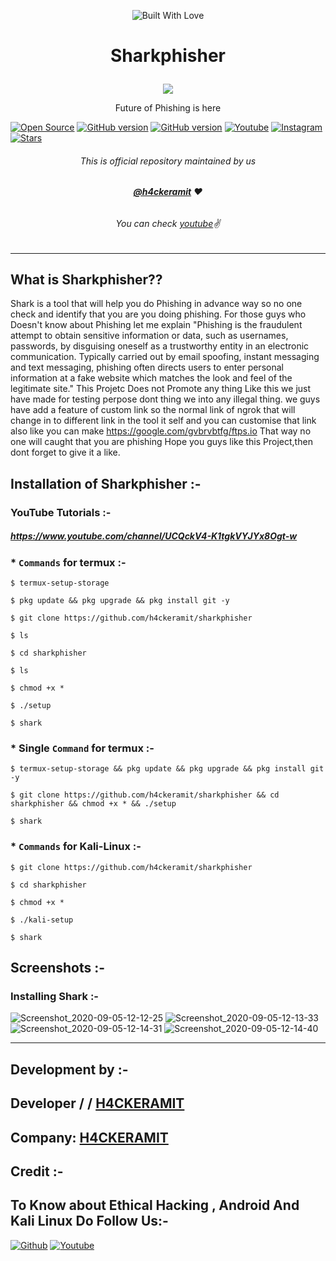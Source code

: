 <p align="center"><a><img title="Built With Love" src="https://forthebadge.com/images/badges/60-percent-of-the-time-works-every-time.svg"> </a>

# <p align="center">Sharkphisher
<p align="center">
  <img src="https://user-images.githubusercontent.com/64035221/92106331-df7b5000-ee01-11ea-9f16-c0a62a027b27.jpg">
</p>
<p align="center">Future of Phishing is here
<p align="center">

<a href="https://github.com/h4ckeramit"><img title="Open Source" src="https://img.shields.io/badge/Open%20Source-%E2%99%A5-red" ></a>
 <a href="https://github.com/h4ckeramit/sharkphisher"><img title="GitHub version" src="https://d25lcipzij17d.cloudfront.net/badge.svg?id=gh&type=6&v=1.0.0&x2=0" ></a>
<a href="https://github.com/h4ckeramit"><img title="GitHub version" src="https://img.shields.io/github/license/h4ckeramit/sharkphisher?color=Brightgree" ></a>
 <a href="https://www.youtube.com/channel/UCQckV4-K1tgkVYJYx8Ogt-w"><img alt="Youtube" src="https://img.shields.io/badge/Youtube-H4CKERAMIT-green"/></a>
 <a href="https://instagram.com/h4ckeramit"><img alt="Instagram" src="https://img.shields.io/badge/Instagram-h4ckeramit-ff69b4"/></a>
 <a href="https://github.com/h4ckeramit"><img title="Stars" src="https://img.shields.io/github/stars/h4ckeramit/sharkphisher?style=social" ></a>
</p>

###### <p align="center">*This is official repository maintained by us*
###### <p align="center"> *[**@h4ckeramit**](https://www.instagram.com/h4ckeramit/) ❤️*
###### <p align="center"> *You can check [youtube](https://www.youtube.com/channel/UCQckV4-K1tgkVYJYx8Ogt-w)✌*
---
  
## What is Sharkphisher??
  
Shark is a tool that will help you do Phishing in advance way so no one check and identify that you are you doing phishing.
For those guys who Doesn't know about Phishing let me explain "Phishing is the fraudulent attempt to obtain sensitive information or data, such as usernames, passwords, by disguising oneself as a trustworthy entity in an electronic communication. Typically carried out by email spoofing, instant messaging and text messaging, phishing often directs users to enter personal information at a fake website which matches the look and feel of the legitimate site."
This Projetc Does not Promote any thing Like this we just have made for testing perpose dont thing we into any illegal thing.
we guys have add a feature of custom link so the normal link of ngrok that will change in to different link in the tool it self and you can customise that link also like you can make https://google.com/gvbrvbtfg/ftps.io
That way no one will caught that you are phishing
Hope you guys like this Project,then dont forget to give it a like.
  
## Installation of Sharkphisher :- 
  
### YouTube Tutorials :- 

##### https://www.youtube.com/channel/UCQckV4-K1tgkVYJYx8Ogt-w

### * `Commands` for termux :-
```
$ termux-setup-storage

$ pkg update && pkg upgrade && pkg install git -y

$ git clone https://github.com/h4ckeramit/sharkphisher

$ ls

$ cd sharkphisher

$ ls

$ chmod +x *

$ ./setup

$ shark
```

### * Single `Command` for termux :-
```
$ termux-setup-storage && pkg update && pkg upgrade && pkg install git -y

$ git clone https://github.com/h4ckeramit/sharkphisher && cd sharkphisher && chmod +x * && ./setup

$ shark
```
### * `Commands` for Kali-Linux :-
```
$ git clone https://github.com/h4ckeramit/sharkphisher

$ cd sharkphisher

$ chmod +x *

$ ./kali-setup

$ shark 
```
## Screenshots :- 

### Installing Shark :-
![Screenshot_2020-09-05-12-12-25](https://user-images.githubusercontent.com/64035221/92299639-c2658f00-ef71-11ea-8eeb-cfa50f4c6c8c.jpg)
![Screenshot_2020-09-05-12-13-33](https://user-images.githubusercontent.com/64035221/92299650-ec1eb600-ef71-11ea-8934-3dda718ea11d.jpg)
![Screenshot_2020-09-05-12-14-31](https://user-images.githubusercontent.com/64035221/92299657-f5a81e00-ef71-11ea-89ce-9c29dc09b04f.jpg)
![Screenshot_2020-09-05-12-14-40](https://user-images.githubusercontent.com/64035221/92299664-03f63a00-ef72-11ea-9b88-4faf157e727c.jpg)
***

## Development by :- 

## Developer / / [H4CKERAMIT](https://github.com/h4ckeramit/)

## Company: [H4CKERAMIT](https://www.youtube.com/channel/UCQckV4-K1tgkVYJYx8Ogt-w)

## Credit :-

### 
### 


## To Know about Ethical Hacking , Android And Kali Linux Do Follow Us:-

[![Github](https://github.frapsoft.com/social/github.png)](https://github.com/h4ckeramit/)
[![Youtube](https://www.youtube.com/channel/UCQckV4-K1tgkVYJYx8Ogt-w)](<img src="https://www.freepnglogos.com/uploads/youtube-logo-png-images-0.png" width="200" alt="youtube logo png images" />)
